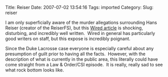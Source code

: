 Title: Reiser
Date: 2007-07-02 13:54:16
Tags: imported
Category: 
Slug: reiser

I am only superficially aware of the murder allegations surrounding Hans Reiser (creator of the ReiserFS), but this <a href="http://www.wired.com/techbiz/people/magazine/15-07/ff_hansreiser?currentPage=1" title="in our own backyard">Wired article</a> is shocking, disturbing, and incredibly well written.  Wired in general has particularly good writers on staff, but this expose is incredibly poignant.

Since the Duke Lacrosse case everyone is especially careful about any presumption of guilt prior to having all the facts.  However, with the description of what is currently in the public area, this literally could have come straight from a Law &amp; Order/CSI episode.  It is really, really sad to see what rock bottom looks like.
